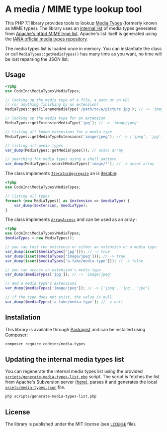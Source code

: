 # A media / MIME type lookup tool

This PHP 7.1 library provides tools to lookup [Media Types](https://en.wikipedia.org/wiki/Media_type) (formerly known as MIME types). The library uses an [internal list](assets/media-types.json) of media types generated from [Apache's httpd MIME type list](https://svn.apache.org/repos/asf/httpd/httpd/trunk/docs/conf/mime.types). Apache's list itself is generated using the [IANA official media types repository](https://www.iana.org/assignments/media-types/media-types.xml).

The media types list is loaded once in memory. You can instantiate the class or call `MediaTypes::getMediaTypes()` has many time as you want, no time will be lost reparsing the JSON list.


## Usage

```php
<?php
use CodeInc\MediaTypes\MediaTypes;

// looking up the media type of a file, a path or an URL 
// (or anything finishing by an extension)
MediaTypes::getFilenameMediaType('/path/to/a/picture.jpg'); // -> 'image/jpeg'

// looking up the media type for an extension
MediaTypes::getExtensionMediaType('jpg'); // -> 'image/jpeg'

// listing all known extensions for a media type
MediaTypes::getMediaTypeExtensions('image/jpeg'); // -> ['jpeg', 'jpg', 'jpe']

// listing all media types
var_dump(MediaTypes::getMediaTypes()); // assoc array

// searching for media types using a shell pattern 
var_dump(MediaTypes::searchMediaTypes('image/*'); // -> assoc array
```

The class implements [`IteratorAggregate`](http://php.net/manual/en/iteratoraggregate.getiterator.php) an is [iterable](http://php.net/manual/en/language.types.iterable.php):
```php
<?php
use CodeInc\MediaTypes\MediaTypes;

// listing all types
foreach (new MediaTypes() as $extension => $mediaType) {
	var_dump($extension, $mediaType);
}
```

The class implements [`ArrayAccess`](http://php.net/manual/fr/class.arrayaccess.php) and can be used as an array :

```php
<?php
use CodeInc\MediaTypes\MediaTypes;
$mediaTypes = new MediaTypes();

// you can test the existence or either an extension or a media type
var_dump(isset($mediaTypes['jpg'])); // -> true
var_dump(isset($mediaTypes['image/jpeg'])); // -> true
var_dump(isset($mediaTypes['a-fake/media-type'])); // -> false

// you can access an extension's media type
var_dump($mediaTypes['jpg']); // -> 'image/jpeg'

// and a media type's extensions
var_dump($mediaTypes['image/jpeg']); // -> ['jpeg', 'jpg', 'jpe']

// if the type does not exist, the value is null
var_dump($mediaTypes['a-fake/media-type']; // -> null
```


## Installation

This library is available through [Packagist](https://packagist.org/packages/codeinc/psmedia-types) and can be installed using [Composer](https://getcomposer.org/): 

```bash
composer require codeinc/media-types
```


## Updating the internal media types list

You can regenerate the internal media types list using the provided [`scripts/generate-media-types-list.php`](scripts/generate-media-types-list.php) script. The script is fetches the list from Apache's Subversion server ([here](https://svn.apache.org/repos/asf/httpd/httpd/trunk/docs/conf/mime.types)), parses it and generates the local [`assets/media-types.json`](assets/media-types.json) file. 

```bash
php scripts/generate-media-types-list.php
```


## License

The library is published under the MIT license (see [`LICENSE`](LICENSE) file).

